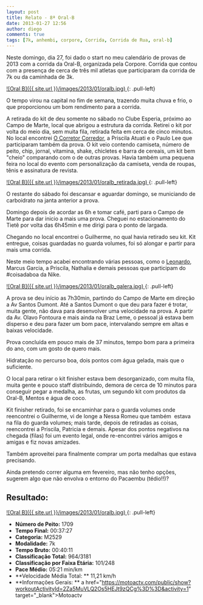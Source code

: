 ```yaml
---
layout: post
title: Relato - 8ª Oral-B
date: 2013-01-27 12:56
author: diego
comments: true
tags: [7k, anhembi, corpore, Corrida, Corrida de Rua, oral-b]
---
```

Neste domingo, dia 27, foi dado o start no meu calendário de provas de 2013 com a corrida da Oral-B, organizada pela Corpore. Corrida que contou com a presença de cerca de três mil atletas que participaram da corrida de 7k ou da caminhada de 3k.

<a href="/images/2013/01/oralb_2013.jpg">
![Oral B]({{ site.url }}/images/2013/01/oralb.jpg)
</a>
{: .pull-left}

O tempo virou na capital no fim de semana, trazendo muita chuva e frio, o que proporcionou um bom rendimento para a corrida.

A retirada do kit de deu somente no sábado no Clube Esperia, próximo ao Campo de Marte, local que abrigou a estrutura da corrida. Retirei o kit por volta do meio dia, sem muita fila, retirada feita em cerca de cinco minutos. No local encontrei <a href="http://ocorretorcorredor.blogspot.com.br/" target="_blank">O Corretor Corredor</a>, a Priscila Atuati e o Paulo Lee que participaram também da prova. O kit veio contendo camiseta, número de peito, chip, jornal, vitamina, shake, chicletes e barra de cereais, um kit bem "cheio" comparando com o de outras provas. Havia também uma pequena feira no local do evento com personalização da camiseta, venda de roupas, tênis e assinatura de revista.

<a href="/images/2013/01/oralb_retirada.jpg">
![Oral B]({{ site.url }}/images/2013/01/oralb_retirada.jpg)
</a>
{: .pull-left}

O restante do sábado foi descansar e aguardar domingo, se municiando de carboidrato na janta anterior a prova.

Domingo depois de acordar as 6h e tomar café, parti para o Campo de Marte para dar inicio a mais uma prova. Cheguei no estacionamento do Tietê por volta das 6h45min e me dirigi para o ponto de largada.

Chegando no local encontrei o Guilherme, no qual havia retirado seu kit. Kit entregue, coisas guardadas no guarda volumes, foi só alongar e partir para mais uma corrida.

Neste meio tempo acabei encontrando várias pessoas, como o <a href="http://pisandoporai.blogspot.com.br/" target="_blank">Leonardo</a>, Marcus Garcia, a Priscila, Nathalia e demais pessoas que participam do #coisadaboa da Nike.

<a href="/images/2013/01/oralb_galera.jpg">
![Oral B]({{ site.url }}/images/2013/01/oralb_galera.jpg)
</a>
{: .pull-left}

A prova se deu início as 7h30min, partindo do Campo de Marte em direção a Av Santos Dumont. Até a Santos Dumont o que deu para fazer é trotar, muita gente, não dava para desenvolver uma velocidade na prova. A partir da Av. Olavo Fontoura e mais ainda na Braz Leme, o pessoal já estava bem disperso e deu para fazer um bom pace, intervalando sempre em altas e baixas velocidade.

Prova concluída em pouco mais de 37 minutos, tempo bom para a primeira do ano, com um gosto de quero mais.

Hidratação no percurso boa, dois pontos com água gelada, mais que o suficiente.

O local para retirar o kit finisher estava bem desorganizado, com muita fila, muita gente e pouco staff distribuindo, demora de cerca de 10 minutos para conseguir pegar a medalha, as frutas, um segundo kit com produtos da Oral-B, Mentos e água de coco.

Kit finisher retirado, foi se encaminhar para o guarda volumes onde reencontrei o Guilherme, vi de longe a Nessa Romeu que também  estava na fila do guarda volumes; mais tarde, depois de retiradas as coisas, reencontrei a Priscila, Patricia e demais. Apesar dos pontos negativos na chegada (filas) foi um evento legal, onde re-encontrei vários amigos e amigas e fiz novas amizades.

Também aproveitei para finalmente comprar um porta medalhas que estava precisando.

Ainda pretendo correr alguma em fevereiro, mas não tenho opções, sugerem algo que não envolva o entorno do Pacaembu (tédio!!)?

## Resultado:

<a href="/images/2013/01/oralb_big.jpg">
![Oral B]({{ site.url }}/images/2013/01/oralb.jpg)
</a>
{: .pull-left}

* **Número de Peito:** 1709
* **Tempo Final:** 00:37:27
* **Categoria:** M2529
* **Modalidade:** 7k
* **Tempo Bruto:** 00:40:11
* **Classificação Total:** 964/3181
* **Classificação por Faixa Etária:** 101/248
* **Pace Médio:** 05:21 min/km
* **Velocidade Média Total: ** 11,21 km/h
* **Informações Gerais: ** a href="https://motoactv.com/public/show?workoutActivityId=2Za5MuVLQ2Os5HEJt9zQCg%3D%3D&activity=1" target="_blank">Motoactv</a>
